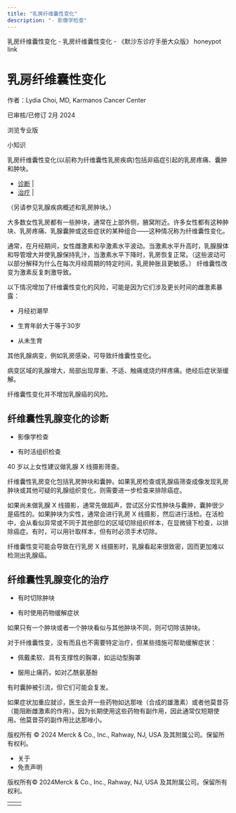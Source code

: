 ```yaml
---
title: "乳房纤维囊性变化"
description: "- 影像学检查"
---
```


﻿乳房纤维囊性变化 \- 乳房纤维囊性变化 \- 《默沙东诊疗手册大众版》 honeypot link

# 乳房纤维囊性变化

作者：Lydia Choi, MD, Karmanos Cancer Center

已审核/已修订 2月 2024

浏览专业版

小知识

乳房纤维囊性变化(以前称为纤维囊性乳房疾病)包括非癌症引起的乳房疼痛、囊肿和肿块。

- [诊断](#诊断_v39247993_zh) \|
- [治疗](#治疗_v805190_zh) \|

（另请参见乳腺疾病概述和乳房肿块。）

大多数女性乳房都有一些肿块，通常在上部外侧，腋窝附近。许多女性都有这种肿块、乳房疼痛、乳腺囊肿或这些症状的某种组合——这种情况称为纤维囊性变化。

通常，在月经期间，女性雌激素和孕激素水平波动。当激素水平升高时，乳腺腺体和导管增大并使乳腺保持乳汁，当激素水平下降时，乳房恢复正常。（这些波动可以部分解释为什么在每次月经周期的特定时间，乳房肿胀且更敏感。） 纤维囊性改变为激素反复刺激导致。

以下情况增加了纤维囊性变化的风险，可能是因为它们涉及更长时间的雌激素暴露：

- 月经初潮早

- 生育年龄大于等于30岁

- 从未生育


其他乳腺病变，例如乳房感染，可导致纤维囊性变化。

病变区域的乳腺增大，局部出现厚重、不适、触痛或烧灼样疼痛。绝经后症状渐缓解。

纤维囊性变化并不增加乳腺癌的风险。

## 纤维囊性乳腺变化的诊断

- 影像学检查

- 有时活组织检查


40 岁以上女性建议做乳腺 X 线摄影筛查。

纤维囊性乳房变化包括乳房肿块和囊肿。如果乳房检查或乳腺癌筛查成像发现乳房肿块或其他可疑的乳腺组织变化，则需要进一步检查来排除癌症。

如果尚未做乳腺 X 线摄影，通常先做超声，尝试区分实性肿块与囊肿，囊肿很少是癌性的。如果肿块为实性，通常会进行乳房 X 线摄影，然后进行活检。在活检中，会从看似异常或不同于其他部位的区域切除组织样本，在显微镜下检查，以排除癌症。有时，可以用针取样本，但有时必须手术切除。

纤维囊性变可能会导致在行乳房 X 线摄影时，乳腺看起来很致密，因而更加难以检测出乳腺癌。

## 纤维囊性乳腺变化的治疗

- 有时切除肿块

- 有时使用药物缓解症状


如果只有一个肿块或者一个肿块看似与其他肿块不同，则可切除该肿块。

对于纤维囊性变，没有而且也不需要特定治疗，但某些措施可帮助缓解症状：

- 佩戴柔软、具有支撑性的胸罩，如运动型胸罩

- 服用止痛药，如对乙酰氨基酚


有时囊肿被引流，但它们可能会复发。

如果症状加重应就诊，医生会开一些药物如达那唑（合成的雄激素）或者他莫昔芬（能阻断雌激素的作用）。因为长期使用这些药物有副作用，因此通常仅短期使用。他莫昔芬的副作用比达那唑小。



版权所有 © 2024
Merck & Co., Inc., Rahway, NJ, USA 及其附属公司。保留所有权利。

- 关于
- 免责声明

版权所有© 2024Merck & Co., Inc., Rahway, NJ, USA 及其附属公司。保留所有权利。

|     |     |
| --- | --- |
|  |  |